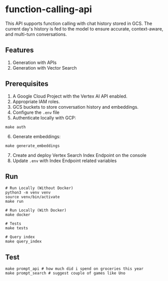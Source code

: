 # function-calling-api

This API supports function calling with chat history stored in GCS. The current day's history is fed to the model to ensure accurate, context-aware, and multi-turn conversations.

## Features

1. Generation with APIs
2. Generation with Vector Search

## Prerequisites

1. A Google Cloud Project with the Vertex AI API enabled.
2. Appropriate IAM roles.
3. GCS buckets to store conversation history and embeddings.
4. Configure the `.env` file
5. Authenticate locally with GCP:

```
make auth
```

6. Generate embeddings:

```
make generate_embeddings
```

7. Create and deploy Vertex Search Index Endpoint on the console
8. Update `.env` with Index Endpoint related variables

## Run

```
# Run Locally (Without Docker)
python3 -m venv venv
source venv/bin/activate
make run

# Run Locally (With Docker)
make docker

# Tests
make tests

# Query index
make query_index

```

## Test

```
make prompt_api # how much did i spend on groceries this year
make prompt_search # suggest couple of games like Uno

```
